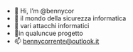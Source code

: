 - 👋 Hi, I’m @bennycor
- 👀 il mondo della sicurezza informatica 
- 🌱 vari attacchi informatici 
- 💞️in qualuncue progetto 
- 📫 bennycorrente@outlook.it

<!---
bennycor/bennycor is a ✨ special ✨ repository because its `README.md` (this file) appears on your GitHub profile.
You can click the Preview link to take a look at your changes.
--->
